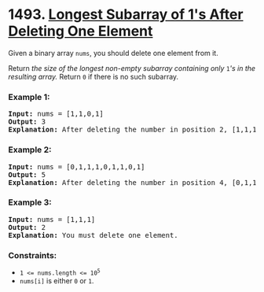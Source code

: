 # 1493. [Longest Subarray of 1's After Deleting One Element](https://leetcode.com/problems/longest-subarray-of-1s-after-deleting-one-element/?envType=study-plan-v2&id=leetcode-75)

Given a binary array `nums`, you should delete one element from it.

Return _the size of the longest non-empty subarray containing only_ `1`_'s in the resulting array._ Return `0` if there is no such subarray.

### **Example 1:**

<pre>
<strong>Input:</strong> nums = [1,1,0,1]
<strong>Output:</strong> 3
<strong>Explanation:</strong> After deleting the number in position 2, [1,1,1] contains 3 numbers with value of 1's.
</pre>

### **Example 2:**

<pre>
<strong>Input:</strong> nums = [0,1,1,1,0,1,1,0,1]
<strong>Output:</strong> 5
<strong>Explanation:</strong> After deleting the number in position 4, [0,1,1,1,1,1,0,1] longest subarray with value of 1's is [1,1,1,1,1].
</pre>

### **Example 3:**

<pre>
<strong>Input:</strong> nums = [1,1,1]
<strong>Output:</strong> 2
<strong>Explanation:</strong> You must delete one element.
</pre>

### **Constraints:**

- <code>1 <= nums.length <= 10<sup>5</sup></code>
- `nums[i]` is either `0` or `1`.
